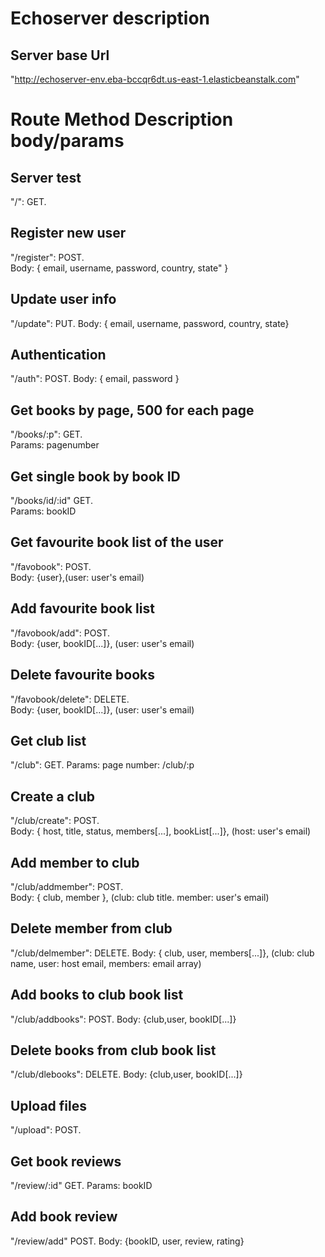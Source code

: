# Echoserver description

## Server base Url

"http://echoserver-env.eba-bccqr6dt.us-east-1.elasticbeanstalk.com"

# Route Method Description body/params

## Server test

"/": GET.

## Register new user

"/register": POST.  
Body: { email, username, password, country, state" }

## Update user info

"/update": PUT.
Body: { email, username, password, country, state}

## Authentication

"/auth": POST.
Body: { email, password }

## Get books by page, 500 for each page

"/books/:p": GET.  
Params: pagenumber

## Get single book by book ID

"/books/id/:id" GET.  
Params: bookID

## Get favourite book list of the user

"/favobook": POST.  
Body: {user},(user: user's email)

## Add favourite book list

"/favobook/add": POST.  
Body: {user, bookID[...]}, (user: user's email)

## Delete favourite books

"/favobook/delete": DELETE.  
Body: {user, bookID[...]}, (user: user's email)

## Get club list

"/club": GET.
Params: page number: /club/:p

## Create a club

"/club/create": POST.  
Body: { host, title, status, members[...], bookList[...]}, (host: user's email)

## Add member to club

"/club/addmember": POST.  
Body: { club, member }, (club: club title. member: user's email)

## Delete member from club

"/club/delmember": DELETE.
Body: { club, user, members[...]}, (club: club name, user: host email, members: email array)

## Add books to club book list

"/club/addbooks": POST.
Body: {club,user, bookID[...]}

## Delete books from club book list

"/club/dlebooks": DELETE.
Body: {club,user, bookID[...]}

## Upload files

"/upload": POST.

## Get book reviews

"/review/:id" GET.
Params: bookID

## Add book review

"/review/add" POST.
Body: {bookID, user, review, rating}
